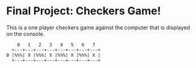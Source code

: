 # Final Project: Checkers Game!
This is a one player checkers game against the computer that is displayed on the console. 

        0   1   2   3   4   5   6   7
      +---+---+---+---+---+---+---+---+
    0 |%%%| X |%%%| X |%%%| X |%%%| X |
      +---+---+---+---+---+---+---+---+
        
